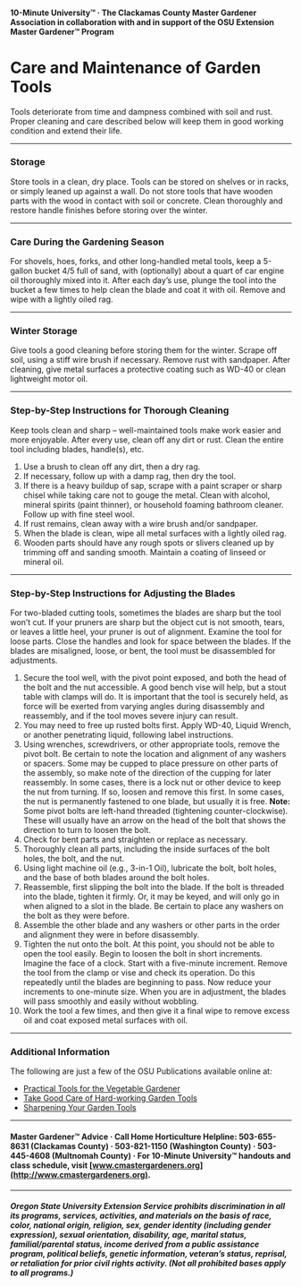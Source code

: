 #### 10-Minute University™ · The Clackamas County Master Gardener Association in collaboration with and in support of the OSU Extension Master Gardener™ Program

# Care and Maintenance of Garden Tools

Tools deteriorate from time and dampness combined with soil and rust. Proper cleaning and care described below will keep them in good working condition and extend their life.

---

### Storage

Store tools in a clean, dry place. Tools can be stored on shelves or in racks, or simply leaned up against a wall. Do not store tools that have wooden parts with the wood in contact with soil or concrete. Clean thoroughly and restore handle finishes before storing over the winter.

---

### Care During the Gardening Season

For shovels, hoes, forks, and other long-handled metal tools, keep a 5-gallon bucket 4/5 full of sand, with (optionally) about a quart of car engine oil thoroughly mixed into it. After each day’s use, plunge the tool into the bucket a few times to help clean the blade and coat it with oil. Remove and wipe with a lightly oiled rag.

---

### Winter Storage

Give tools a good cleaning before storing them for the winter. Scrape off soil, using a stiff wire brush if necessary. Remove rust with sandpaper. After cleaning, give metal surfaces a protective coating such as WD-40 or clean lightweight motor oil.

---

### Step-by-Step Instructions for Thorough Cleaning

Keep tools clean and sharp – well-maintained tools make work easier and more enjoyable. After every use, clean off any dirt or rust. Clean the entire tool including blades, handle(s), etc.

1. Use a brush to clean off any dirt, then a dry rag.
2. If necessary, follow up with a damp rag, then dry the tool.
3. If there is a heavy buildup of sap, scrape with a paint scraper or sharp chisel while taking care not to gouge the metal. Clean with alcohol, mineral spirits (paint thinner), or household foaming bathroom cleaner. Follow up with fine steel wool.
4. If rust remains, clean away with a wire brush and/or sandpaper.
5. When the blade is clean, wipe all metal surfaces with a lightly oiled rag.
6. Wooden parts should have any rough spots or slivers cleaned up by trimming off and sanding smooth. Maintain a coating of linseed or mineral oil.

---

### Step-by-Step Instructions for Adjusting the Blades

For two-bladed cutting tools, sometimes the blades are sharp but the tool won’t cut. If your pruners are sharp but the object cut is not smooth, tears, or leaves a little heel, your pruner is out of alignment. Examine the tool for loose parts. Close the handles and look for space between the blades. If the blades are misaligned, loose, or bent, the tool must be disassembled for adjustments.

1. Secure the tool well, with the pivot point exposed, and both the head of the bolt and the nut accessible. A good bench vise will help, but a stout table with clamps will do. It is important that the tool is securely held, as force will be exerted from varying angles during disassembly and reassembly, and if the tool moves severe injury can result.
2. You may need to free up rusted bolts first. Apply WD-40, Liquid Wrench, or another penetrating liquid, following label instructions.
3. Using wrenches, screwdrivers, or other appropriate tools, remove the pivot bolt. Be certain to note the location and alignment of any washers or spacers. Some may be cupped to place pressure on other parts of the assembly, so make note of the direction of the cupping for later reassembly. In some cases, there is a lock nut or other device to keep the nut from turning. If so, loosen and remove this first. In some cases, the nut is permanently fastened to one blade, but usually it is free. **Note:** Some pivot bolts are left-hand threaded (tightening counter-clockwise). These will usually have an arrow on the head of the bolt that shows the direction to turn to loosen the bolt.
4. Check for bent parts and straighten or replace as necessary.
5. Thoroughly clean all parts, including the inside surfaces of the bolt holes, the bolt, and the nut.
6. Using light machine oil (e.g., 3-in-1 Oil), lubricate the bolt, bolt holes, and the base of both blades around the bolt holes.
7. Reassemble, first slipping the bolt into the blade. If the bolt is threaded into the blade, tighten it firmly. Or, it may be keyed, and will only go in when aligned to a slot in the blade. Be certain to place any washers on the bolt as they were before.
8. Assemble the other blade and any washers or other parts in the order and alignment they were in before disassembly.
9. Tighten the nut onto the bolt. At this point, you should not be able to open the tool easily. Begin to loosen the bolt in short increments. Imagine the face of a clock. Start with a five-minute increment. Remove the tool from the clamp or vise and check its operation. Do this repeatedly until the blades are beginning to pass. Now reduce your increments to one-minute size. When you are in adjustment, the blades will pass smoothly and easily without wobbling.
10. Work the tool a few times, and then give it a final wipe to remove excess oil and coat exposed metal surfaces with oil.

---

### Additional Information

The following are just a few of the OSU Publications available online at:

- [Practical Tools for the Vegetable Gardener](http://extension.oregonstate.edu/gardening/practical-tools-vegetable-gardener)
- [Take Good Care of Hard-working Garden Tools](http://extension.oregonstate.edu/gardening/take-good-care-hard-working-garden-tools)
- [Sharpening Your Garden Tools](http://extension.oregonstate.edu/benton/sites/default/files/sharpgdn_insights2012.pdf)

---

#### Master Gardener™ Advice · Call Home Horticulture Helpline: 503-655-8631 (Clackamas County) · 503-821-1150 (Washington County) · 503-445-4608 (Multnomah County) · For 10-Minute University™ handouts and class schedule, visit [www.cmastergardeners.org](http://www.cmastergardeners.org).

---

##### Oregon State University Extension Service prohibits discrimination in all its programs, services, activities, and materials on the basis of race, color, national origin, religion, sex, gender identity (including gender expression), sexual orientation, disability, age, marital status, familial/parental status, income derived from a public assistance program, political beliefs, genetic information, veteran’s status, reprisal, or retaliation for prior civil rights activity. (Not all prohibited bases apply to all programs.)